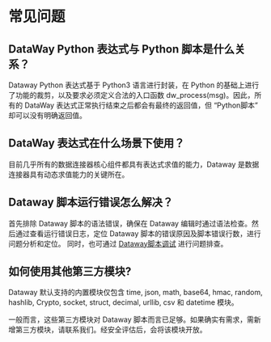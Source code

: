 # <span id="faq"></span>常见问题


##  DataWay Python 表达式与 Python 脚本是什么关系？

Dataway Python 表达式基于 Python3 语言进行封装，在 Python 的基础上进行了功能的裁剪，以及要求必须定义合法的入口函数 dw_process(msg)。因此，所有的 DataWay 表达式正常执行结束之后都会有最终的返回值，但 “Python脚本” 却可以没有明确返回值。

##  DataWay 表达式在什么场景下使用？
目前几乎所有的数据连接器核心组件都具有表达式求值的能力，Dataway 是数据连接器具有动态求值能力的关键所在。

## Dataway 脚本运行错误怎么解决？
首先排除 Dataway 脚本的语法错误，确保在 Dataway 编辑时通过语法检查。然后通过查看运行错误日志，定位 Dataway 脚本的错误原因及脚本错误行数，进行问题分析和定位。
同时，也可通过 [Dataway脚本调试](./开发指南.md#dataway-debug) 进行问题排查。

## 如何使用其他第三方模块?
Dataway 默认支持的内置模块仅包含 time, json, math, base64, hmac, random, hashlib, Crypto, socket, struct, decimal, urllib, csv 和 datetime 模块。

一般而言，这些第三方模块对 Dataway 脚本而言已足够。如果确实有需求，需新增第三方模块，请联系我们。经安全评估后，会将该模块开放。


